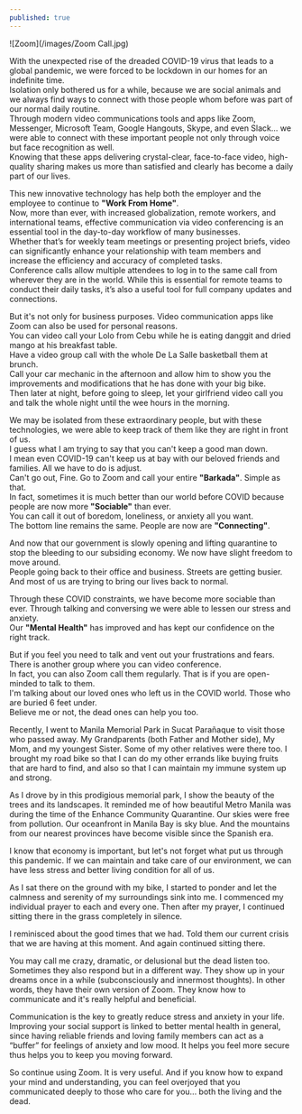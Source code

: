 ```yaml
---
published: true
---
```

![Zoom](/images/Zoom Call.jpg)

With the unexpected rise of the dreaded COVID-19 virus that leads to a global pandemic, we were forced to be lockdown in our homes for an indefinite time.   
Isolation only bothered us for a while, because we are social animals and we always find ways to connect with those people whom before was part of our normal daily routine.   
Through modern video communications tools and apps like Zoom, Messenger, Microsoft Team, Google Hangouts, Skype, and even Slack... we were able to connect with these important people not only through voice but face recognition as well.   
Knowing that these apps delivering crystal-clear, face-to-face video, high-quality sharing makes us more than satisfied and clearly has become a daily part of our lives. 

This new innovative technology has help both the employer and the employee to continue to **"Work From Home"**.   
Now, more than ever, with increased globalization, remote workers, and international teams, effective communication via video conferencing is an essential tool in the day-to-day workflow of many businesses.   
Whether that’s for weekly team meetings or presenting project briefs, video can significantly enhance your relationship with team members and increase the efficiency and accuracy of completed tasks.   
Conference calls allow multiple attendees to log in to the same call from wherever they are in the world. While this is essential for remote teams to conduct their daily tasks, it’s also a useful tool for full company updates and connections. 

But it's not only for business purposes. Video communication apps like Zoom can also be used for personal reasons.   
You can video call your Lolo from Cebu while he is eating danggit and dried mango at his breakfast table.   
Have a video group call with the whole De La Salle basketball them at brunch.   
Call your car mechanic in the afternoon and allow him to show you the improvements and modifications that he has done with your big bike.   
Then later at night, before going to sleep, let your girlfriend video call you and talk the whole night until the wee hours in the morning. 

We may be isolated from these extraordinary people, but with these technologies, we were able to keep track of them like they are right in front of us.   
I guess what I am trying to say that you can't keep a good man down.   
I mean even COVID-19 can't keep us at bay with our beloved friends and families. All we have to do is adjust.   
Can't go out, Fine. Go to Zoom and call your entire **"Barkada"**. Simple as that.   
In fact, sometimes it is much better than our world before COVID because people are now more **"Sociable"** than ever.   
You can call it out of boredom, loneliness, or anxiety all you want.   
The bottom line remains the same. People are now are **"Connecting"**.

And now that our government is slowly opening and lifting quarantine to stop the bleeding to our subsiding economy. We now have slight freedom to move around.   
People going back to their office and business. Streets are getting busier.   
And most of us are trying to bring our lives back to normal.

Through these COVID constraints, we have become more sociable than ever. Through talking and conversing we were able to lessen our stress and anxiety.   
Our **"Mental Health"** has improved and has kept our confidence on the right track. 

But if you feel you need to talk and vent out your frustrations and fears. There is another group where you can video conference.   
In fact, you can also Zoom call them regularly. That is if you are open-minded to talk to them.   
I'm talking about our loved ones who left us in the COVID world. Those who are buried 6 feet under.   
Believe me or not, the dead ones can help you too.

Recently, I went to Manila Memorial Park in Sucat Parañaque to visit those who passed away. 
My Grandparents (both Father and Mother side), My Mom, and my youngest Sister. Some of my other relatives were there too.
I brought my road bike so that I can do my other errands like buying fruits that are hard to find, and also so that I can maintain my immune system up and strong. 

As I drove by in this prodigious memorial park, I show the beauty of the trees and its landscapes. It reminded me of how beautiful Metro Manila was during the time of the Enhance Community Quarantine. 
Our skies were free from pollution. Our oceanfront in Manila Bay is sky blue. And the mountains from our nearest provinces have become visible since the Spanish era.

I know that economy is important, but let's not forget what put us through this pandemic. If we can maintain and take care of our environment, we can have less stress and better living condition for all of us. 

As I sat there on the ground with my bike, I started to ponder and let the calmness and serenity of my surroundings sink into me.
I commenced my individual prayer to each and every one.  Then after my prayer, I continued sitting there in the grass completely in silence. 

I reminisced about the good times that we had. Told them our current crisis that we are having at this moment. And again continued sitting there. 

You may call me crazy, dramatic, or delusional but the dead listen too. Sometimes they also respond but in a different way. They show up in your dreams once in a while (subconsciously and innermost thoughts). 
In other words, they have their own version of Zoom. They know how to communicate and it's really helpful and beneficial.

Communication is the key to greatly reduce stress and anxiety in your life. Improving your social support is linked to better mental health in general, since having reliable friends and loving family members can act as a “buffer” for feelings of anxiety and low mood.
It helps you feel more secure thus helps you to keep you moving forward.

So continue using Zoom. It is very useful. 
And if you know how to expand your mind and understanding, you can feel overjoyed that you communicated deeply to those who care for you... both the living and the dead.